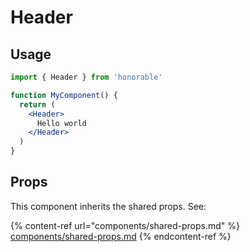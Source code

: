 # Header

## Usage

```jsx
import { Header } from 'honorable'

function MyComponent() {
  return (
    <Header>
      Hello world
    </Header>
  )
}
```

## Props

This component inherits the shared props. See:

{% content-ref url="components/shared-props.md" %}
[components/shared-props.md](components/shared-props.md)
{% endcontent-ref %}

